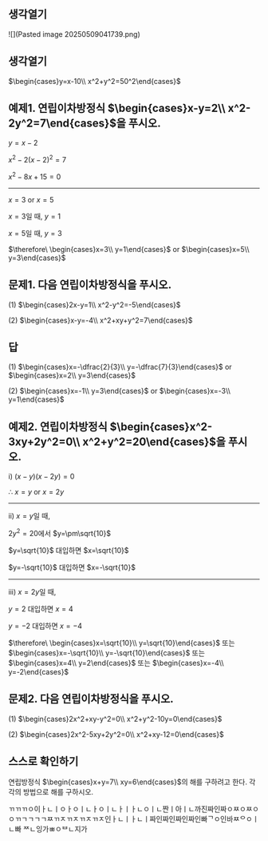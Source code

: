 ## 생각열기

![](Pasted image 20250509041739.png)

## 생각열기

$\begin{cases}y=x-10\\ x^2+y^2=50^2\end{cases}$

## 예제1. 연립이차방정식 $\begin{cases}x-y=2\\ x^2-2y^2=7\end{cases}$을 푸시오.

$y=x-2$

$x^2-2(x-2)^2=7$

$x^2-8x+15=0$

---

$x=3$ or $x=5$

$x=3$일 때, $y=1$

$x=5$일 때, $y=3$

$\therefore\ \begin{cases}x=3\\ y=1\end{cases}$ or $\begin{cases}x=5\\ y=3\end{cases}$

## 문제1. 다음 연립이차방정식을 푸시오. 

(1) $\begin{cases}2x-y=1\\ x^2-y^2=-5\end{cases}$

(2) $\begin{cases}x-y=-4\\ x^2+xy+y^2=7\end{cases}$

## 답

(1) $\begin{cases}x=-\dfrac{2}{3}\\ y=-\dfrac{7}{3}\end{cases}$ or $\begin{cases}x=2\\ y=3\end{cases}$

(2) $\begin{cases}x=-1\\ y=3\end{cases}$ or $\begin{cases}x=-3\\ y=1\end{cases}$

## 예제2. 연립이차방정식 $\begin{cases}x^2-3xy+2y^2=0\\ x^2+y^2=20\end{cases}$을 푸시오. 

$\text{i) }(x-y)(x-2y)=0$

$\therefore\ x=y$ or $x=2y$

---

$\text{ii) }x=y$일 때,

$2y^2=20$에서 $y=\pm\sqrt{10}$

$y=\sqrt{10}$  대입하면 $x=\sqrt{10}$

$y=-\sqrt{10}$ 대입하면 $x=-\sqrt{10}$

---

$\text{iii) }x=2y$일 때,

$y=2$ 대입하면 $x=4$

$y=-2$ 대입하면 $x=-4$

$\therefore\ \begin{cases}x=\sqrt{10}\\ y=\sqrt{10}\end{cases}$ 또는 $\begin{cases}x=-\sqrt{10}\\ y=-\sqrt{10}\end{cases}$ 또는 $\begin{cases}x=4\\ y=2\end{cases}$ 또는 $\begin{cases}x=-4\\ y=-2\end{cases}$

## 문제2. 다음 연립이차방정식을 푸시오. 

(1) $\begin{cases}2x^2+xy-y^2=0\\ x^2+y^2-10y=0\end{cases}$

(2) $\begin{cases}2x^2-5xy+2y^2=0\\ x^2+xy-12=0\end{cases}$

## 스스로 확인하기

연립방정식 $\begin{cases}x+y=7\\ xy=6\end{cases}$의 해를 구하려고 한다. 각각의 방법으로 해를 구하시오. 

ㄲㄲㄲㅇ이ㅏㄴㅣㅇㅏㅇㅣㄴㅏㅇㅣㄴㅏㅣㅏㄴㅇㅣㄴ짠ㅣ아ㅣㄴ까진짜인짜ㅇㅉㅇㅉㅇ       ㅇㄲㄱㄱㄱㄱㅉㄲㅈㄲㅈㄲㅈㄲㅈ인ㅏㄴㅣㅏㄴㅣ짜인짜인짜인짜인빠ᄀㅇ인바ㅉᄋㅇㅣㄴ빠    ᄍㄴ잉가ㅃㅇᄇㄴ지가